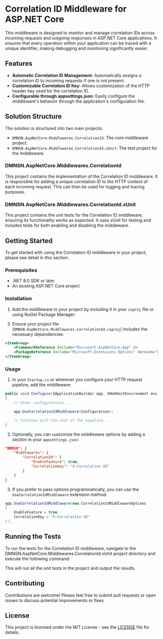 # Correlation ID Middleware for ASP.NET Core

This middleware is designed to monitor and manage correlation IDs across incoming requests and outgoing responses in ASP.NET Core applications. It ensures that every operation within your application can be traced with a unique identifier, making debugging and monitoring significantly easier.

## Features

- **Automatic Correlation ID Management:** Automatically assigns a correlation ID to incoming requests if one is not present.
- **Customizable Correlation ID Key:** Allows customization of the HTTP header key used for the correlation ID.
- **Configurable through appsettings.json:** Easily configure the middleware's behavior through the application's configuration file.

## Solution Structure

The solution is structured into two main projects:

- `DMNSN.AspNetCore.Middlewares.CorrelationId`: The core middleware project.
- `DMNSN.AspNetCore.Middlewares.CorrelationId.xUnit`: The test project for the middleware.

### DMNSN.AspNetCore.Middlewares.CorrelationId

This project contains the implementation of the Correlation ID middleware. It is responsible for adding a unique correlation ID to the HTTP context of each incoming request. This can then be used for logging and tracing purposes.

### DMNSN.AspNetCore.Middlewares.CorrelationId.xUnit

This project contains the unit tests for the Correlation ID middleware, ensuring its functionality works as expected. It uses xUnit for testing and includes tests for both enabling and disabling the middleware.

## Getting Started

To get started with using the Correlation ID middleware in your project, please see detail in this section.

### Prerequisites

- .NET 8.0 SDK or later
- An existing ASP.NET Core project

### Installation

1. Add the middleware to your project by including it in your `csproj` file or using NuGet Package Manager.

2. Ensure your project file (`DMNSN.AspNetCore.Middlewares.CorrelationId.csproj`) includes the necessary dependencies:

```xml
<ItemGroup>
    <FrameworkReference Include="Microsoft.AspNetCore.App" />
    <PackageReference Include="Microsoft.Extensions.Options" Version="8.0.2" />
</ItemGroup>
```

### Usage

1. In your `Startup.cs` or wherever you configure your HTTP request pipeline, add the middleware:

```csharp
public void Configure(IApplicationBuilder app, IWebHostEnvironment env)
{
    // Other configurations...

    app.UseCorrelationIdMiddleware(Configuration);

    // Continue with the rest of the pipeline...
}
```

2. Optionally, you can customize the middleware options by adding a section in your `appsettings.json`:

```json
"DMNSN": {
    "Middlewares": {
        "CorrelationId": {
            "EnableFeature": true,
            "CorrelationKey": "X-Correlation-ID"
        }
    }
}
```

3. If you prefer to pass options programmatically, you can use the `UseCorrelationIdMiddleware` extension method:

```csharp
app.UseCorrelationIdMiddleware(new CorrelationIdMiddlewareOptions
{
    EnableFeature = true,
    CorrelationKey = "X-Correlation-ID"
});
```

## Running the Tests

To run the tests for the Correlation ID middleware, navigate to the DMNSN.AspNetCore.Middlewares.CorrelationId.xUnit project directory and execute the following command:

This will run all the unit tests in the project and output the results.

## Contributing

Contributions are welcome! Please feel free to submit pull requests or open issues to discuss potential improvements or fixes.

## License

This project is licensed under the MIT License - see the [LICENSE](LICENSE) file for details.
